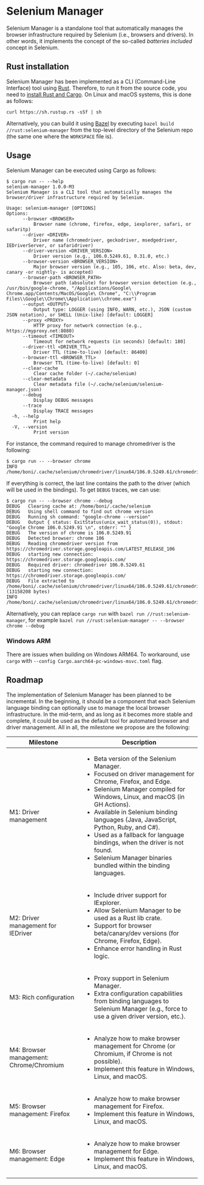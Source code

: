 # Selenium Manager

Selenium Manager is a standalone tool that automatically manages the browser infrastructure required by Selenium (i.e., browsers and drivers). In other words, it implements the concept of the so-called _batteries included_ concept in Selenium.

## Rust installation
Selenium Manager has been implemented as a CLI (Command-Line Interface) tool using [Rust](https://www.rust-lang.org/). Therefore, to run it from the source code, you need to [install Rust and Cargo](https://doc.rust-lang.org/cargo/getting-started/installation.html). On Linux and macOS systems, this is done as follows:

```
curl https://sh.rustup.rs -sSf | sh
```

Alternatively, you can build it using [Bazel](https://bazel.build) by executing `bazel build //rust:selenium-manager` from the top-level directory of the Selenium repo (the same one where the `WORKSPACE` file is).

## Usage
Selenium Manager can be executed using Cargo as follows:

```
$ cargo run -- --help
selenium-manager 1.0.0-M3
Selenium Manager is a CLI tool that automatically manages the browser/driver infrastructure required by Selenium.

Usage: selenium-manager [OPTIONS]
Options:
      --browser <BROWSER>
          Browser name (chrome, firefox, edge, iexplorer, safari, or safaritp)
      --driver <DRIVER>
          Driver name (chromedriver, geckodriver, msedgedriver, IEDriverServer, or safaridriver)
      --driver-version <DRIVER_VERSION>
          Driver version (e.g., 106.0.5249.61, 0.31.0, etc.)
      --browser-version <BROWSER_VERSION>
          Major browser version (e.g., 105, 106, etc. Also: beta, dev, canary -or nightly- is accepted)
      --browser-path <BROWSER_PATH>
          Browser path (absolute) for browser version detection (e.g., /usr/bin/google-chrome, "/Applications/Google\ Chrome.app/Contents/MacOS/Google\ Chrome", "C:\\Program Files\\Google\\Chrome\\Application\\chrome.exe")
      --output <OUTPUT>
          Output type: LOGGER (using INFO, WARN, etc.), JSON (custom JSON notation), or SHELL (Unix-like) [default: LOGGER]
      --proxy <PROXY>
          HTTP proxy for network connection (e.g., https://myproxy.net:8080)
      --timeout <TIMEOUT>
          Timeout for network requests (in seconds) [default: 180]
      --driver-ttl <DRIVER_TTL>
          Driver TTL (time-to-live) [default: 86400]
      --browser-ttl <BROWSER_TTL>
          Browser TTL (time-to-live) [default: 0]
      --clear-cache
          Clear cache folder (~/.cache/selenium)
      --clear-metadata
          Clear metadata file (~/.cache/selenium/selenium-manager.json)
      --debug
          Display DEBUG messages
      --trace
          Display TRACE messages
  -h, --help
          Print help
  -V, --version
          Print version
```

For instance, the command required to manage chromedriver is the following:

```
$ cargo run -- --browser chrome
INFO	/home/boni/.cache/selenium/chromedriver/linux64/106.0.5249.61/chromedriver
```
If everything is correct, the last line contains the path to the driver (which will be used in the bindings). To get `DEBUG` traces, we can use:

```
$ cargo run -- --browser chrome --debug
DEBUG	Clearing cache at: /home/boni/.cache/selenium
DEBUG	Using shell command to find out chrome version
DEBUG	Running sh command: "google-chrome --version"
DEBUG	Output { status: ExitStatus(unix_wait_status(0)), stdout: "Google Chrome 106.0.5249.91 \n", stderr: "" }
DEBUG	The version of chrome is 106.0.5249.91
DEBUG	Detected browser: chrome 106
DEBUG	Reading chromedriver version from https://chromedriver.storage.googleapis.com/LATEST_RELEASE_106
DEBUG	starting new connection: https://chromedriver.storage.googleapis.com/
DEBUG	Required driver: chromedriver 106.0.5249.61
DEBUG	starting new connection: https://chromedriver.storage.googleapis.com/
DEBUG	File extracted to /home/boni/.cache/selenium/chromedriver/linux64/106.0.5249.61/chromedriver (13158208 bytes)
INFO	/home/boni/.cache/selenium/chromedriver/linux64/106.0.5249.61/chromedriver
```

Alternatively, you can replace `cargo run` with `bazel run //rust:selenium-manager`, for example `bazel run //rust:selenium-manager -- --browser chrome --debug`

### Windows ARM

There are issues when building on Windows ARM64. To workaround, use `cargo` with `--config Cargo.aarch64-pc-windows-msvc.toml` flag.

## Roadmap
The implementation of Selenium Manager has been planned to be incremental. In the beginning, it should be a component that each Selenium language binding can optionally use to manage the local browser infrastructure. In the mid-term, and as long as it becomes more stable and complete, it could be used as the default tool for automated browser and driver management. All in all, the milestone we propose are the following:

| **Milestone**                           | **Description**                                                                                                                                                                                                                                                                                                                                                                                                                                                     |
|-----------------------------------------|---------------------------------------------------------------------------------------------------------------------------------------------------------------------------------------------------------------------------------------------------------------------------------------------------------------------------------------------------------------------------------------------------------------------------------------------------------------------|
| M1: Driver management                   | <ul><li>Beta version of the Selenium Manager.</li> <li>Focused on driver management for Chrome, Firefox, and Edge.</li> <li>Selenium Manager compiled for Windows, Linux, and macOS (in GH Actions).</li> <li>Available in Selenium binding languages (Java, JavaScript, Python, Ruby, and C#).</li> <li>Used as a fallback for language bindings, when the driver is not found.</li> <li>Selenium Manager binaries bundled within the binding languages.</li></ul> |
| M2: Driver management for IEDriver      | <ul><li>Include driver support for IExplorer.</li> <li>Allow Selenium Manager to be used as a Rust lib crate.</li> <li>Support for browser beta/canary/dev versions (for Chrome, Firefox, Edge).</li> <li>Enhance error handling in Rust logic.</li> </ul>                                                                                                                                                                                                          |
| M3: Rich configuration                  | <ul><li>Proxy support in Selenium Manager.</li> <li>Extra configuration capabilities from binding languages to Selenium Manager (e.g., force to use a given driver version, etc.).</li></ul>                                                                                                                                                                                                                                                                        |
| M4: Browser management: Chrome/Chromium | <ul><li>Analyze how to make browser management for Chrome (or Chromium, if Chrome is not possible).</li> <li>Implement this feature in Windows, Linux, and macOS.</li></ul>                                                                                                                                                                                                                                                                                         |
| M5: Browser management: Firefox         | <ul><li>Analyze how to make browser management for Firefox.</li> <li>Implement this feature in Windows, Linux, and macOS.</li></ul>                                                                                                                                                                                                                                                                                                                                 |
| M6: Browser management: Edge            | <ul><li>Analyze how to make browser management for Edge.</li> <li>Implement this feature in Windows, Linux, and macOS.</li></ul>                                                                                                                                                                                                                                                                                                                                    |
